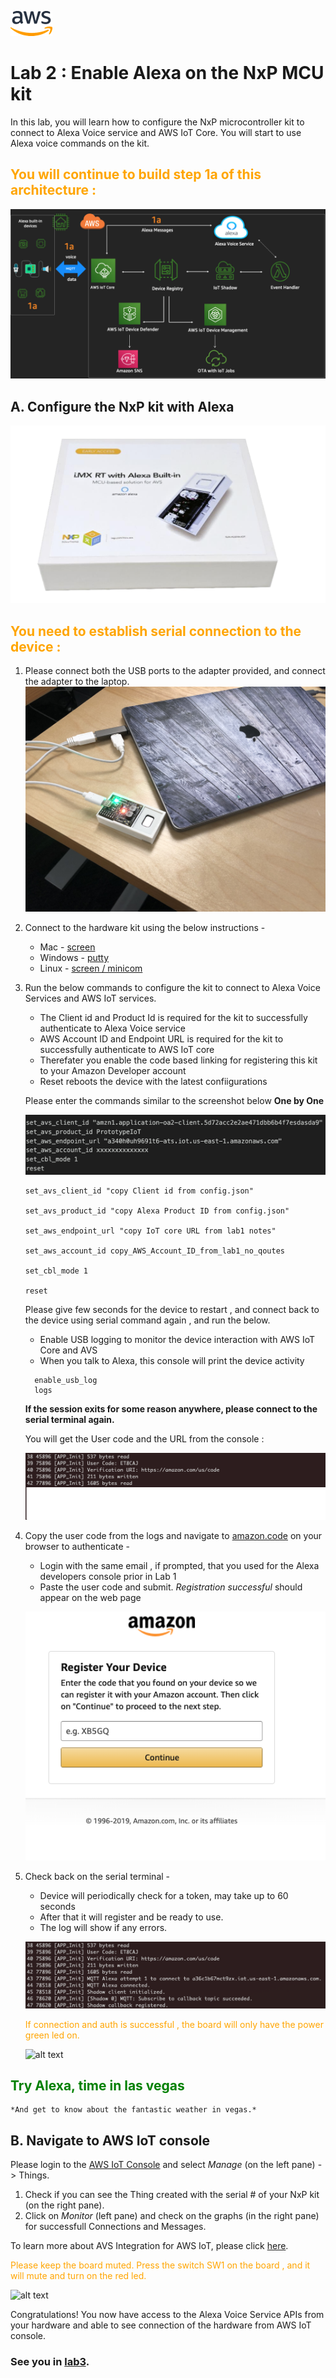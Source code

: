 ![alt text](../images/aws_logo.png)

# Lab 2 : Enable Alexa on the NxP MCU kit

In this lab, you will learn how to configure the NxP microcontroller kit to connect to Alexa Voice service and AWS IoT Core. You will start to use Alexa voice commands on the kit. 

## <span style="color:orange"> You will continue to build step 1a of this architecture :</span>
![alt text](../images/arch-1a.png)

## A.  Configure the NxP kit with Alexa
![alt text](../images/nxp-kit.png)

## <span style="color:orange"> You need to establish serial connection to the device : </span>

1. Please connect both the USB ports to the adapter provided, and connect the adapter to the laptop. 
    ![alt text](../images/laptop.jpg) 


2. Connect to the hardware kit using the below instructions - 
    -   Mac -  [screen](./serial.md)
    -   Windows - [putty](./serial.md)
    -   Linux -  [screen / minicom](./serial.md)


2. Run the below commands to configure the kit to connect to Alexa Voice Services and AWS IoT services. 
    
    - The Client id and Product Id is required for the kit to successfully authenticate to Alexa Voice service 
    - AWS Account ID and Endpoint URL is required for the kit to successfully authenticate to AWS IoT core
    - Therefater you enable the code based linking for registering this kit to your Amazon Developer account 
    - Reset reboots the device with the latest confiigurations 

    Please enter the commands similar to the screenshot below **One by One**

    ![alt text](../images/serial.png) 

    ```
    set_avs_client_id "copy Client id from config.json"

    set_avs_product_id "copy Alexa Product ID from config.json"

    set_aws_endpoint_url "copy IoT core URL from lab1 notes"

    set_aws_account_id copy_AWS_Account_ID_from_lab1_no_qoutes

    set_cbl_mode 1

    reset
    ```

    Please give few seconds for the device to restart , and connect back to the device using serial command again , and run the below. 

    - Enable USB logging to monitor the device interaction with AWS IoT Core and AVS
    - When you talk to Alexa, this console will print the device activity 
    
    ```
      enable_usb_log
      logs
    ```

    **If the session exits for some reason anywhere, please connect to the serial terminal again.**

    You will get the User code and the URL from the console : 

    ![alt text](../images/reg1.png) 

4.  Copy the user code from the logs and navigate to [amazon.code](https://amazon.com/us/code) on your browser to authenticate - 

    - Login with the same email , if prompted, that you used for the Alexa developers console prior in Lab 1
    - Paste the user code and submit. *Registration successful* should appear on the web page 

    ![alt text](../images/lwa.png) 

6. Check back on the serial terminal - 
    - Device will periodically check for a token, may take up to 60 seconds
    - After that it will register and be ready to use.
    - The log will show if any errors. 

    ![alt text](../images/reg2.png) 



    <span style="color:orange"> If connection and auth is successful , the board will only have the power green led on.
    
    ![alt text](../images/board2.png) 

## <span style="color:green"> Try Alexa, time in las vegas </span>

    *And get to know about the fantastic weather in vegas.*

## B.  Navigate to AWS IoT console 

Please login to the [AWS IoT Console](https://console.aws.amazon.com/iot/) and select *Manage* (on the left pane) -> Things. 

1. Check if you can see the Thing created with the serial # of your NxP kit (on the right pane). 
2. Click on *Monitor* (left pane) and check on the graphs (in the right pane) for successfull Connections and Messages.  

To learn more about AVS Integration for AWS IoT, please click [here](https://developer.amazon.com/docs/alexa-voice-service/avs-for-aws-iot-overview.html).

<span style="color:orange">Please keep the board muted. Press the switch SW1 on the board , and it will mute and turn on the red led. 
</span>

![alt text](../images/board1.png) 

Congratulations! You now have access to the Alexa Voice Service APIs from your hardware and able to see connection of the hardware from AWS IoT console. 

### See you in [lab3](./lab3.md). 











